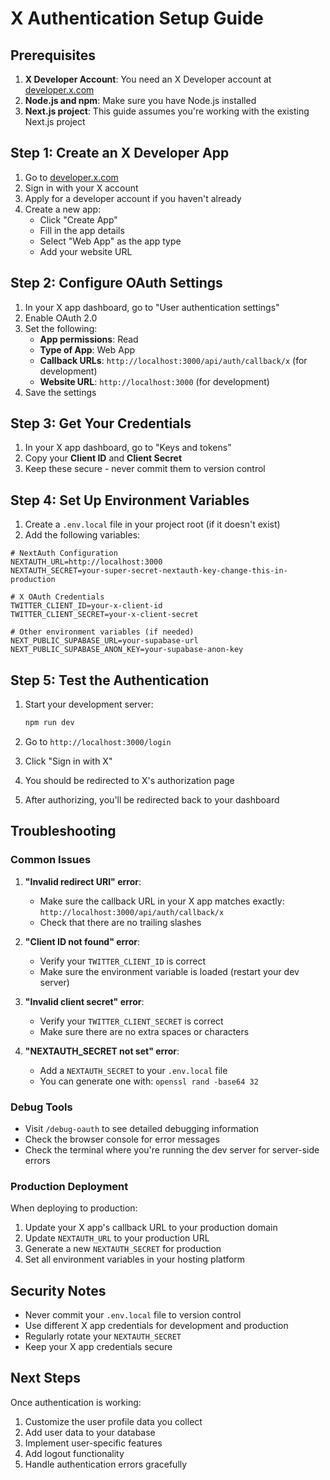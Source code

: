 # X Authentication Setup Guide

## Prerequisites

1. **X Developer Account**: You need an X Developer account at [developer.x.com](https://developer.x.com)
2. **Node.js and npm**: Make sure you have Node.js installed
3. **Next.js project**: This guide assumes you're working with the existing Next.js project

## Step 1: Create an X Developer App

1. Go to [developer.x.com](https://developer.x.com)
2. Sign in with your X account
3. Apply for a developer account if you haven't already
4. Create a new app:
   - Click "Create App"
   - Fill in the app details
   - Select "Web App" as the app type
   - Add your website URL

## Step 2: Configure OAuth Settings

1. In your X app dashboard, go to "User authentication settings"
2. Enable OAuth 2.0
3. Set the following:
   - **App permissions**: Read
   - **Type of App**: Web App
   - **Callback URLs**: `http://localhost:3000/api/auth/callback/x` (for development)
   - **Website URL**: `http://localhost:3000` (for development)
4. Save the settings

## Step 3: Get Your Credentials

1. In your X app dashboard, go to "Keys and tokens"
2. Copy your **Client ID** and **Client Secret**
3. Keep these secure - never commit them to version control

## Step 4: Set Up Environment Variables

1. Create a `.env.local` file in your project root (if it doesn't exist)
2. Add the following variables:

```env
# NextAuth Configuration
NEXTAUTH_URL=http://localhost:3000
NEXTAUTH_SECRET=your-super-secret-nextauth-key-change-this-in-production

# X OAuth Credentials
TWITTER_CLIENT_ID=your-x-client-id
TWITTER_CLIENT_SECRET=your-x-client-secret

# Other environment variables (if needed)
NEXT_PUBLIC_SUPABASE_URL=your-supabase-url
NEXT_PUBLIC_SUPABASE_ANON_KEY=your-supabase-anon-key
```

## Step 5: Test the Authentication

1. Start your development server:
   ```bash
   npm run dev
   ```

2. Go to `http://localhost:3000/login`

3. Click "Sign in with X"

4. You should be redirected to X's authorization page

5. After authorizing, you'll be redirected back to your dashboard

## Troubleshooting

### Common Issues

1. **"Invalid redirect URI" error**:
   - Make sure the callback URL in your X app matches exactly: `http://localhost:3000/api/auth/callback/x`
   - Check that there are no trailing slashes

2. **"Client ID not found" error**:
   - Verify your `TWITTER_CLIENT_ID` is correct
   - Make sure the environment variable is loaded (restart your dev server)

3. **"Invalid client secret" error**:
   - Verify your `TWITTER_CLIENT_SECRET` is correct
   - Make sure there are no extra spaces or characters

4. **"NEXTAUTH_SECRET not set" error**:
   - Add a `NEXTAUTH_SECRET` to your `.env.local` file
   - You can generate one with: `openssl rand -base64 32`

### Debug Tools

- Visit `/debug-oauth` to see detailed debugging information
- Check the browser console for error messages
- Check the terminal where you're running the dev server for server-side errors

### Production Deployment

When deploying to production:

1. Update your X app's callback URL to your production domain
2. Update `NEXTAUTH_URL` to your production URL
3. Generate a new `NEXTAUTH_SECRET` for production
4. Set all environment variables in your hosting platform

## Security Notes

- Never commit your `.env.local` file to version control
- Use different X app credentials for development and production
- Regularly rotate your `NEXTAUTH_SECRET`
- Keep your X app credentials secure

## Next Steps

Once authentication is working:

1. Customize the user profile data you collect
2. Add user data to your database
3. Implement user-specific features
4. Add logout functionality
5. Handle authentication errors gracefully 